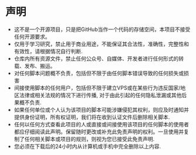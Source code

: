 
# 声明
- 这不是一个开源项目，只是把GitHub当作一个代码的存储空间，本项目不接受任何开源要求。
- 仅用于学习研究，禁止用于商业用途，不能保证其合法性，准确性，完整性和有效性，请根据情况自行判断.
- 仓库内所有资源文件，禁止任何公众号、自媒体、开发者进行任何形式的转载、发布、搬运。
- 对任何脚本问题概不负责，包括但不限于由任何脚本错误导致的任何损失或损害
- 间接使用脚本的任何用户，包括但不限于建立VPS或在某些行为违反国家/地区法律或相关法规的情况下进行传播, 对于由此引起的任何隐私泄漏或其他后果概不负责.
- 如果任何单位或个人认为该项目的脚本可能涉嫌侵犯其权利，则应及时通知并提供身份证明，所有权证明，我们将在收到认证文件后删除相关脚本.
- 任何以任何方式查看此项目的人或直接或间接使用该项目的任何脚本的使用者都应仔细阅读此声明。保留随时更改或补充此免责声明的权利。一旦使用并复制了任何相关脚本或项目的规则，则视为您已接受此免责声明.
- 您必须在下载后的24小时内从计算机或手机中完全删除以上内容.
